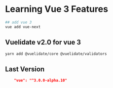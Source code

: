 # Learning Vue 3 Features

```bash
## add vue 3
vue add vue-next
```

## Vuelidate v2.0 for vue 3

```bash
yarn add @vuelidate/core @vuelidate/validators
```

## Last Version

```json
    "vue": "^3.0.0-alpha.10"
```
